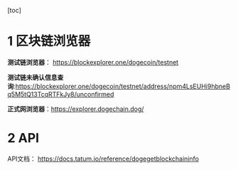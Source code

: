 [toc]

# 1 区块链浏览器
**测试链浏览器**： https://blockexplorer.one/dogecoin/testnet

**测试链未确认信息查询**:https://blockexplorer.one/dogecoin/testnet/address/npm4LsEUHi9hbneBq5M5tQ13TcqRTFkJy8/unconfirmed


**正式网浏览器**：https://explorer.dogechain.dog/

# 2 API
API文档： https://docs.tatum.io/reference/dogegetblockchaininfo